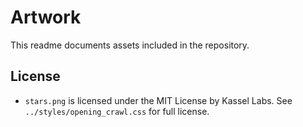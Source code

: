# Artwork

This readme documents assets included in the repository.

## License

* `stars.png` is licensed under the MIT License by Kassel Labs. See `../styles/opening_crawl.css` for full license.